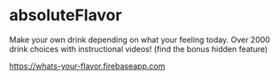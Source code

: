 # absoluteFlavor

Make your own drink depending on what your feeling today.
Over 2000 drink choices with instructional videos!
(find the bonus hidden feature)

https://whats-your-flavor.firebaseapp.com

